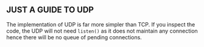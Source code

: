 ## JUST A GUIDE TO UDP

The implementation of UDP is far more simpler than TCP. If you inspect the code, the UDP will not need ``listen()`` as it does not maintain any connection hence there will be no queue of pending connections.